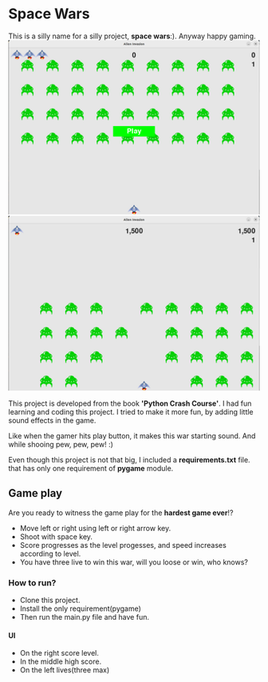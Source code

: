 # Space Wars
This is a silly name for a silly project, __space wars__:). Anyway happy gaming.
![Image 1](./git_files/img1.png)
![Image 2](./git_files/img2.png)

This project is developed from the book **'Python Crash Course'**.
I had fun learning and coding this project. I tried to make it more fun,
by adding little sound effects in the game.

Like when the gamer hits play button, it makes this war starting sound.
And while shooing pew, pew, pew! :)

Even though this project is not that big, I included a __requirements.txt__ file.
that has only one requirement of **pygame** module.

## Game play
Are you ready to witness the game play for the **hardest game ever**!?

* Move left or right using left or right arrow key.
* Shoot with space key.
* Score progresses as the level progesses, and speed increases according to level.
* You have three live to win this war, will you loose or win, who knows?

### How to run?
* Clone this project.
* Install the only requirement(pygame)
* Then run the main.py file and have fun.

#### UI
* On the right score level.
* In the middle high score.
* On the left lives(three max)
